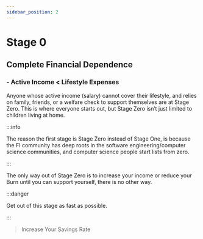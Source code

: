 ```yaml
---
sidebar_position: 2
---
```


# Stage 0

## Complete Financial Dependence

### - Active Income < Lifestyle Expenses

Anyone whose active income (salary) cannot cover their lifestyle, and relies on family, friends, or a welfare check to support themselves are at Stage Zero. This is where everyone starts out, but Stage Zero isn’t just limited to children living at home. 

:::info 

The reason the first stage is Stage Zero instead of Stage One, is because the FI community has deep roots in the software engineering/computer science communities, and computer science people start lists from zero.

:::


The only way out of Stage Zero is to increase your income or reduce your Burn until you can support yourself, there is no other way. 

:::danger 

Get out of this stage as fast as possible.

:::

>Increase Your Savings Rate